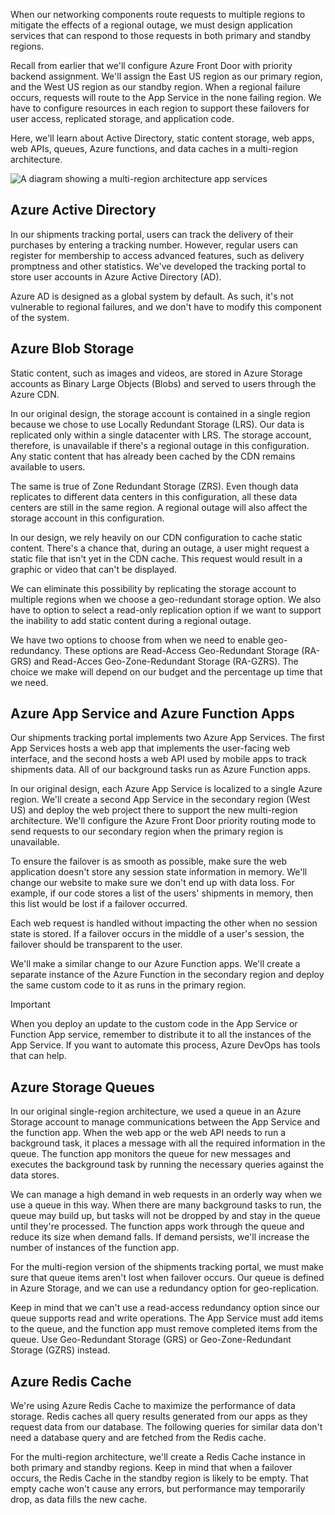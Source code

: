 When our networking components route requests to multiple regions to mitigate the effects of a regional outage, we must design application services that can respond to those requests in both primary and standby regions.

Recall from earlier that we'll configure Azure Front Door with priority backend assignment. We'll assign the East US region as our primary region, and the West US region as our standby region. When a regional failure occurs, requests will route to the App Service in the none failing region. We have to configure resources in each region to support these failovers for user access, replicated storage, and application code.

Here, we'll learn about Active Directory, static content storage, web apps, web APIs, queues, Azure functions, and data caches in a multi-region architecture.

![A diagram showing a multi-region architecture app services](../media/4-multi-region-web-app-services.png)

## Azure Active Directory

In our shipments tracking portal, users can track the delivery of their purchases by entering a tracking number. However, regular users can register for membership to access advanced features, such as delivery promptness and other statistics. We've developed the tracking portal to store user accounts in Azure Active Directory (AD).

Azure AD is designed as a global system by default. As such, it's not vulnerable to regional failures, and we don't have to modify this component of the system.

## Azure Blob Storage

Static content, such as images and videos, are stored in Azure Storage accounts as Binary Large Objects (Blobs) and served to users through the Azure CDN.

In our original design, the storage account is contained in a single region because we chose to use Locally Redundant Storage (LRS). Our data is replicated only within a single datacenter with LRS. The storage account, therefore, is unavailable if there's a regional outage in this configuration. Any static content that has already been cached by the CDN remains available to users.

The same is true of Zone Redundant Storage (ZRS). Even though data replicates to different data centers in this configuration, all these data centers are still in the same region. A regional outage will also affect the storage account in this configuration.

In our design, we rely heavily on our CDN configuration to cache static content. There's a chance that, during an outage, a user might request a static file that isn't yet in the CDN cache. This request would result in a graphic or video that can't be displayed.

We can eliminate this possibility by replicating the storage account to multiple regions when we choose a geo-redundant storage option. We also have to option to select a read-only replication option if we want to support the inability to add static content during a regional outage.

We have two options to choose from when we need to enable geo-redundancy. These options are Read-Access Geo-Redundant Storage (RA-GRS) and Read-Acces Geo-Zone-Redundant Storage (RA-GZRS). The choice we make will depend on our budget and the percentage up time that we need.

## Azure App Service and Azure Function Apps

Our shipments tracking portal implements two Azure App Services. The first App Services hosts a web app that implements the user-facing web interface, and the second hosts a web API used by mobile apps to track shipments data. All of our background tasks run as Azure Function apps.

In our original design, each Azure App Service is localized to a single Azure region. We'll create a second App Service in the secondary region (West US) and deploy the web project there to support the new multi-region architecture. We'll configure the Azure Front Door priority routing mode to send requests to our secondary region when the primary region is unavailable.

To ensure the failover is as smooth as possible, make sure the web application doesn't store any session state information in memory. We'll change our website to make sure we don't end up with data loss. For example, if our code stores a list of the users' shipments in memory, then this list would be lost if a failover occurred.

Each web request is handled without impacting the other when no session state is stored. If a failover occurs in the middle of a user's session, the failover should be transparent to the user.

We'll make a similar change to our Azure Function apps. We'll create a separate instance of the Azure Function in the secondary region and deploy the same custom code to it as runs in the primary region.

> [!IMPORTANT]
> When you deploy an update to the custom code in the App Service or Function App service, remember to distribute it to all the instances of the App Service. If you want to automate this process, Azure DevOps has tools that can help.

## Azure Storage Queues

In our original single-region architecture, we used a queue in an Azure Storage account to manage communications between the App Service and the function app. When the web app or the web API needs to run a background task, it places a message with all the required information in the queue. The function app monitors the queue for new messages and executes the background task by running the necessary queries against the data stores.

We can manage a high demand in web requests in an orderly way when we use a queue in this way.  When there are many background tasks to run, the queue may build up, but tasks will not be dropped by and stay in the queue until they're processed. The function apps work through the queue and reduce its size when demand falls. If demand persists, we'll increase the number of instances of the function app.

For the multi-region version of the shipments tracking portal, we must make sure that queue items aren't lost when failover occurs. Our queue is defined in Azure Storage, and we can use a redundancy option for geo-replication.

Keep in mind that we can't use a read-access redundancy option since our queue supports read and write operations. The App Service must add items to the queue, and the function app must remove completed items from the queue. Use Geo-Redundant Storage (GRS) or Geo-Zone-Redundant Storage (GZRS) instead.

## Azure Redis Cache

We're using Azure Redis Cache to maximize the performance of data storage. Redis caches all query results generated from our apps as they request data from our database. The following queries for similar data don't need a database query and are fetched from the Redis cache.

For the multi-region architecture, we'll create a Redis Cache instance in both primary and standby regions. Keep in mind that when a failover occurs, the Redis Cache in the standby region is likely to be empty. That empty cache won't cause any errors, but performance may temporarily drop, as data fills the new cache.
